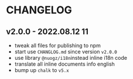 # CHANGELOG

## v2.0.0 - 2022.08.12 11
* tweak all files for publishing to npm
* start use `CHANGLOG.md` since version `v2.0.0`
* use library `@nuogz/i18n`instead inline i18n code
* translate all inline documents info english
* bump up `chalk` to `v5.x`
